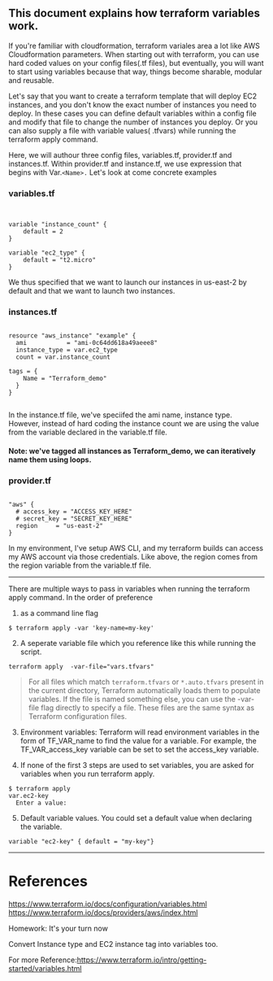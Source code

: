 ## This document explains how terraform variables work. 


If you're familiar with cloudformation, terraform variales area a lot like AWS Cloudformation parameters. When starting out with terraform, you can use hard coded values on your config files(.tf files), but eventually, you will want to start using variables because that way, things become sharable, modular and reusable.

Let's say that you want to create a terraform template that will deploy EC2 instances, and you don't know the exact number of instances you need to deploy.  In these cases you can define default variables within a config file and modify that file to change the number of instances you deploy. Or you can also supply a file with variable values( .tfvars) while running the terraform apply command. 


Here, we will authour three config files, variables.tf, provider.tf and instances.tf. Within provider.tf and instance.tf, we use expression that begins with Var.`<Name>.`    Let's look at come concrete examples 
  
  ### variables.tf
```HCL


variable "instance_count" {
	default = 2
}

variable "ec2_type" {
	default = "t2.micro"
}
```

We thus specified that we want to launch our instances in us-east-2 by default and that we want to launch two instances. 

  ### instances.tf
```HCL

resource "aws_instance" "example" {
  ami           = "ami-0c64dd618a49aeee8"
  instance_type = var.ec2_type
  count = var.instance_count

tags = {
    Name = "Terraform_demo"
  }
}


```
In the instance.tf file, we've speciifed the ami name, instance type.  However, instead of hard coding the instance count we are using the value from the variable declared in the variable.tf file. 

#### Note: we've tagged all instances as Terraform_demo, we can iteratively name them using loops. 

  ### provider.tf
```HCL

"aws" {
  # access_key = "ACCESS_KEY_HERE"
  # secret_key = "SECRET_KEY_HERE"
  region     = "us-east-2"
}

```
In my environment, I've setup AWS CLI, and my terraform builds can access my AWS account via those credentials. Like above, the region comes from the region variable from the variable.tf file. 

  
--------
There are multiple ways to pass in variables when running the terraform apply command.
In the order of preference
1) as a command line flag
```console
$ terraform apply -var 'key-name=my-key'

```

2) A seperate variable file which you reference like this while running the script.
```console
terraform apply  -var-file="vars.tfvars"
```
> For all files which match `terraform.tfvars` or `*.auto.tfvars` present in the current directory, Terraform  automatically loads them to populate variables. If the file is named something else, you can use the -var-file flag directly to specify a file. These files are the same syntax as Terraform configuration files.


3) Environment variables:
Terraform will read environment variables in the form of TF_VAR_name to find the value for a variable. For example, the TF_VAR_access_key variable can be set to set the access_key variable.

4) If none of the first 3 steps are used to set variables, you are asked for variables when you run terraform apply.
```console
$ terraform apply
var.ec2-key
  Enter a value:
```



5) Default variable values. You could set a default value when declaring the variable.
```HCL
variable "ec2-key" { default = "my-key"}
```

---


# References
https://www.terraform.io/docs/configuration/variables.html
https://www.terraform.io/docs/providers/aws/index.html


Homework: It's your turn now

Convert Instance type and EC2 instance tag into variables too.

For more Reference:https://www.terraform.io/intro/getting-started/variables.html
